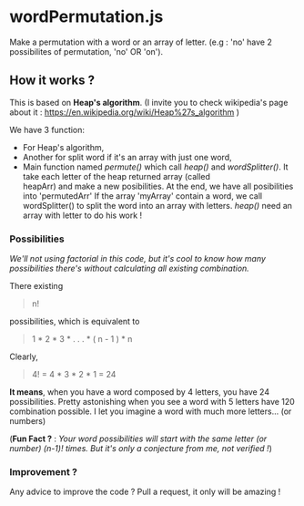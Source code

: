 # wordPermutation.js
Make a permutation with a word or an array of letter. (e.g : 'no' have 2 possibilites of permutation, 'no' OR 'on').

## How it works ?

This is based on **Heap's algorithm**. (I invite you to check wikipedia's page about it : https://en.wikipedia.org/wiki/Heap%27s_algorithm )

We have 3 function: 
  * For Heap's algorithm, 
  * Another for split word if it's an array with just one word, 
  * Main function named *permute()* which call *heap()* and *wordSplitter()*. It take each letter of the heap returned array (called   
  heapArr) and make a new posibilities. At the end, we have all posibilities into 'permutedArr'
  If the array 'myArray' contain a word, we call wordSplitter() to split the word into an array with letters. *heap()* need an array with letter to do his work !

### Possibilities 
*We'll not using factorial in this code, but it's cool to know how many possibilities there's without calculating all existing combination.*

There existing 
> n!

possibilities, which is equivalent to 

> 1 * 2 * 3 * . . . * ( n - 1 ) * n

Clearly,

> 4! = 4 * 3 * 2 * 1 =  24

**It means**, when you have a word composed by 4 letters, you have 24 possibilities. Pretty astonishing when you see a word with 5 letters have 120 combination possible. I let you imagine a word with much more letters... (or numbers)

(**Fun Fact ?** : *Your word possibilities will start with the same letter (or number) (n-1)! times. But it's only a conjecture from me, not verified !*)

### Improvement ?
  Any advice to improve the code ? Pull a request, it only will be amazing ! 
  
  
